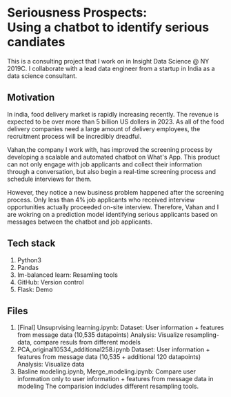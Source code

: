 # Seriousness Prospects:<br />Using a chatbot to identify serious candiates
This is a consulting project that I work on in Insight Data Science @ NY 2019C. I collaborate with a lead data engineer from a startup in India as a data science consultant. 

## Motivation
In india, food delivery market is rapidly increasing recently. The revenue is expected to be over more than 5 billion US dollers in 2023. As all of the food delivery companies need a large amount of delivery employees, the recruitment process will be incredibly dreadful. 

Vahan,the company I work with, has improved the screening process by developing a scalable and automated chatbot on What's App. This product can not only engage with job applicants and collect their information through a conversation, but also begin a real-time screening process and schedule interviews for them. 

However, they notice a new business problem happened after the screening process. Only less than 4% job applicants who received interview opportunities actually proceeded on-site interview. Therefore, Vahan and I are wokring on a prediction model identifying serious applicants based on messages between the chatbot and job applicants.  

## Tech stack
1. Python3
2. Pandas
3. Im-balanced learn: Resamling tools
4. GitHub: Version control
5. Flask: Demo

## Files
1. [Final] Unsuprvising learning.ipynb: 
Dataset: User information + features from message data (10,535 datapoints)
Analysis: Visualize resampling-data, compare resuls from different models
2. PCA_original10534_additional258.ipynb
Dataset: User information + features from message data (10,535 + additional 120 datapoints)
Analysis: Visualize data
3. Basline modeling.ipynb, Merge_modeling.ipynb:
Compare user information only to user information + features from message data in modeling
The comparision indcludes different resampling tools.